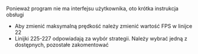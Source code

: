 Ponieważ program nie ma interfejsu użytkownika, oto krótka instrukcja obsługi

- Aby zmienić maksymalną prędkość należy zmienić wartość FPS w linijce 22
- Linijki 225-227 odpowiadają za wybór strategii. Należy wybrać jedną z dostępnych, pozostałe zakomentować
